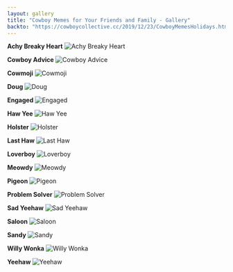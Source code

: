 ```yaml
---
layout: gallery
title: "Cowboy Memes for Your Friends and Family - Gallery"
backto: "https://cowboycollective.cc/2019/12/23/CowboyMemesHolidays.html"
---
```


**Achy Breaky Heart**
![Achy Breaky Heart](https://raw.githubusercontent.com/CowboyCollective/CowboyMemes/master/achybreakyheart.JPG)<br>

**Cowboy Advice**
![Cowboy Advice](https://raw.githubusercontent.com/CowboyCollective/CowboyMemes/master/advice.JPG)<br>

**Cowmoji**
![Cowmoji](https://raw.githubusercontent.com/CowboyCollective/CowboyMemes/master/cowmoji.jpeg)<br>

**Doug**
![Doug](https://raw.githubusercontent.com/CowboyCollective/CowboyMemes/master/doug.jpeg)<br>

**Engaged**
![Engaged](https://raw.githubusercontent.com/CowboyCollective/CowboyMemes/master/engaged.jpeg)<br>

**Haw Yee**
![Haw Yee](https://raw.githubusercontent.com/CowboyCollective/CowboyMemes/master/haw%20yee.png)<br>

**Holster**
![Holster](https://raw.githubusercontent.com/CowboyCollective/CowboyMemes/master/holster.JPG)<br>

**Last Haw**
![Last Haw](https://raw.githubusercontent.com/CowboyCollective/CowboyMemes/master/last%20haw.jpeg)<br>

**Loverboy**
![Loverboy](https://raw.githubusercontent.com/CowboyCollective/CowboyMemes/master/loverboy.JPG)<br>

**Meowdy**
![Meowdy](https://raw.githubusercontent.com/CowboyCollective/CowboyMemes/master/meowdy.jpeg)<br>

**Pigeon**
![Pigeon](https://raw.githubusercontent.com/CowboyCollective/CowboyMemes/master/pigeon.jpeg)<br>

**Problem Solver**
![Problem Solver](https://raw.githubusercontent.com/CowboyCollective/CowboyMemes/master/problemsolver.JPG)<br>

**Sad Yeehaw**
![Sad Yeehaw](https://raw.githubusercontent.com/CowboyCollective/CowboyMemes/master/sadyeehaw.JPG)<br>

**Saloon**
![Saloon](https://raw.githubusercontent.com/CowboyCollective/CowboyMemes/master/saloon.jpeg)<br>

**Sandy**
![Sandy](https://raw.githubusercontent.com/CowboyCollective/CowboyMemes/master/sandy.jpeg)<br>

**Willy Wonka**
![Willy Wonka](https://raw.githubusercontent.com/CowboyCollective/CowboyMemes/master/willywonka.JPG)<br>

**Yeehaw**
![Yeehaw](https://raw.githubusercontent.com/CowboyCollective/CowboyMemes/master/yeehaw.png)<br>
